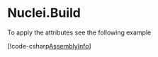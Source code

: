 
# Nuclei.Build

To apply the attributes see the following example

[!code-csharp[AssemblyInfo](..\..\..\src\Nuclei.Build\Properties\AssemblyInfo.BuildInformation.cs?range=18-19,25-28,33)]